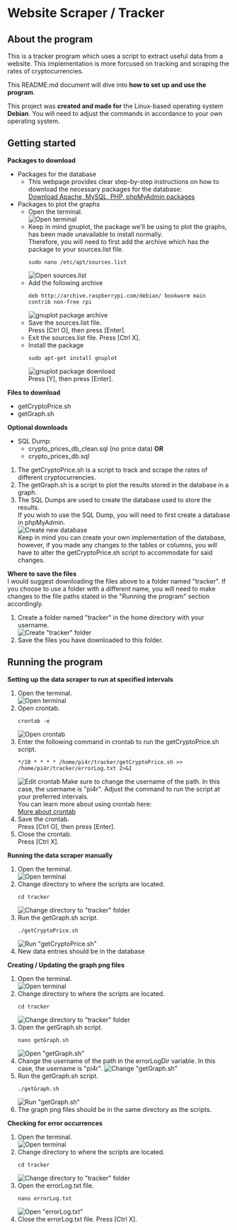 # Website Scraper / Tracker
## About the program
This is a tracker program which uses a script to extract useful data from a website. 
This implementation is more forcused on tracking and scraping the rates of cryptocurrencies. 

This README.md document will dive into **how to set up and use the program**. 

This project was **created and made for** the Linux-based operating system **Debian**. 
You will need to adjust the commands in accordance to your own operating system. 

## Getting started
**Packages to download**
- Packages for the database
  - This webpage provides clear step-by-step instructions on how to download the necessary packages for the database:  
    [Download Apache, MySQL, PHP, phpMyAdmin packages](https://randomnerdtutorials.com/raspberry-pi-apache-mysql-php-lamp-server/)
- Packages to plot the graphs
  - Open the terminal.  
    ![Open terminal](readmeImages/terminal.png)
  - Keep in mind gnuplot, the package we'll be using to plot the graphs, has been made unavailable to install normally.  
    Therefore, you will need to first add the archive which has the package to your sources.list file.
    ```
    sudo nano /etc/apt/sources.list
    ```
    ![Open sources.list](readmeImages/openSources.png)
  - Add the following archive
    ```
    deb http://archive.raspberrypi.com/debian/ bookworm main contrib non-free rpi
    ```
    ![gnuplot package archive](readmeImages/gnuplotArchive.png)
  - Save the sources.list file.  
    Press [Ctrl O], then press [Enter].
  - Exit the sources.list file.
    Press [Ctrl X].
  - Install the package
    ```
    sudo apt-get install gnuplot
    ```
    ![gnuplot package download](readmeImages/gnuplotDownload.png)  
    Press [Y], then press [Enter].

**Files to download**
- getCryptoPrice.sh
- getGraph.sh

**Optional downloads**
- SQL Dump:
  - crypto_prices_db_clean.sql (no price data) **OR**
  - crypto_prices_db.sql

1. The getCryptoPrice.sh is a script to track and scrape the rates of different cryptocurrencies.  
2. The getGraph.sh is a script to plot the results stored in the database in a graph.  
3. The SQL Dumps are used to create the database used to store the results.  
   If you wish to use the SQL Dump, you will need to first create a database in phpMyAdmin.  
   ![Create new database](readmeImages/createDatabase.png)  
   Keep in mind you can create your own implementation of the database, however, if you made any changes to the tables or columns, you will have to alter the getCryptoPrice.sh script to accommodate for said changes. 

**Where to save the files**  
I would suggest downloading the files above to a folder named "tracker". 
If you choose to use a folder with a different name, you will need to make changes to the file paths stated in the "Running the program" section accordingly. 

1. Create a folder named "tracker" in the home directory with your username.  
   ![Create "tracker" folder](readmeImages/createFolder.png)
2. Save the files you have downloaded to this folder.

## Running the program
**Setting up the data scraper to run at specified intervals**  
1. Open the terminal.  
   ![Open terminal](readmeImages/terminal.png)
2. Open crontab.
   ```
   crontab -e
   ```
   ![Open crontab](readmeImages/openCrontab.png)
3. Enter the following command in crontab to run the getCryptoPrice.sh script.
   ```
   */10 * * * * /home/pi4r/tracker/getCryptoPrice.sh >> /home/pi4r/tracker/errorLog.txt 2>&1
   ```
   ![Edit crontab](readmeImages/editCrontab.png)
   Make sure to change the username of the path.
   In this case, the username is "pi4r".
   Adjust the command to run the script at your preferred intervals.  
   You can learn more about using crontab here:  
   [More about crontab](https://phoenixnap.com/kb/set-up-cron-job-linux)
4. Save the crontab.  
   Press [Ctrl O], then press [Enter].
5. Close the crontab.  
   Press [Ctrl X].

**Running the data scraper manually**
1. Open the terminal.  
   ![Open terminal](readmeImages/terminal.png)
2. Change directory to where the scripts are located.
   ```
   cd tracker
   ```
   ![Change directory to "tracker" folder](readmeImages/changeToTracker.png)
3. Run the getGraph.sh script.
   ```
   ./getCryptoPrice.sh
   ```
   ![Run "getCryptoPrice.sh"](readmeImages/runPriceTracker.png)
4. New data entries should be in the database

**Creating / Updating the graph png files**  
1. Open the terminal.  
   ![Open terminal](readmeImages/terminal.png)
2. Change directory to where the scripts are located.
   ```
   cd tracker
   ```
   ![Change directory to "tracker" folder](readmeImages/changeToTracker.png)
3. Open the getGraph.sh script.  
   ```
   nano getGraph.sh
   ```
   ![Open "getGraph.sh"](readmeImages/openGraphScript.png)
4. Change the username of the path in the errorLogDir variable.
   In this case, the username is "pi4r".
   ![Change "getGraph.sh"](readmeImages/changeGraphScript.png)
6. Run the getGraph.sh script.
   ```
   ./getGraph.sh
   ```
   ![Run "getGraph.sh"](readmeImages/runGraphScript.png)
7. The graph png files should be in the same directory as the scripts.

**Checking for error occurrences**
1. Open the terminal.  
   ![Open terminal](readmeImages/terminal.png)
2. Change directory to where the scripts are located.
   ```
   cd tracker
   ```
   ![Change directory to "tracker" folder](readmeImages/changeToTracker.png)
3. Open the errorLog.txt file.
   ```
   nano errorLog.txt
   ```
   ![Open "errorLog.txt"](readmeImages/openErrorLog.png)
4. Close the errorLog.txt file.
   Press [Ctrl X].
